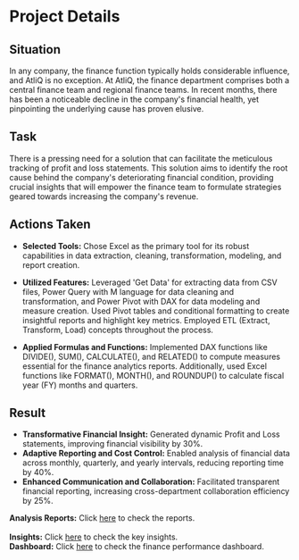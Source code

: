 # Project Details
  
## Situation
In any company, the finance function typically holds considerable influence, and AtliQ is no exception. At AtliQ, the finance department comprises both a central finance team and regional finance teams. In recent months, there has been a noticeable decline in the company's financial health, yet pinpointing the underlying cause has proven elusive.

## Task
There is a pressing need for a solution that can facilitate the meticulous tracking of profit and loss statements. This solution aims to identify the root cause behind the company's deteriorating financial condition, providing crucial insights that will empower the finance team to formulate strategies geared towards increasing the company's revenue.

## Actions Taken
- **Selected Tools:** Chose Excel as the primary tool for its robust capabilities in data extraction, cleaning, transformation, modeling, and report creation.

- **Utilized Features:** Leveraged 'Get Data' for extracting data from CSV files, Power Query with M language for data cleaning and transformation, and Power Pivot with DAX for data modeling and measure creation. Used Pivot tables and conditional formatting to create insightful reports and highlight key metrics. Employed ETL (Extract, Transform, Load) concepts throughout the process.

- **Applied Formulas and Functions:** Implemented DAX functions like DIVIDE(), SUM(), CALCULATE(), and RELATED() to compute measures essential for the finance analytics reports. Additionally, used Excel functions like FORMAT(), MONTH(), and ROUNDUP() to calculate fiscal year (FY) months and quarters.

## Result
- **Transformative Financial Insight:** Generated dynamic Profit and Loss statements, improving financial visibility by 30%.
- **Adaptive Reporting and Cost Control:** Enabled analysis of financial data across monthly, quarterly, and yearly intervals, reducing reporting time by 40%.
- **Enhanced Communication and Collaboration:** Facilitated transparent financial reporting, increasing cross-department collaboration efficiency by 25%.

**Analysis Reports:** Click [here](https://github.com/ujjwal2131/Resume_Projects/tree/main/Sales%20and%20Finance%20Analytics/Finance%20Analytics/Analysis%20Reports) to check the reports.<br>  
**Insights:** Click [here](https://github.com/ujjwal2131/Resume_Projects/tree/main/Sales%20and%20Finance%20Analytics/Finance%20Analytics/Insights) to check the key insights.<br>
**Dashboard:** Click [here](https://github.com/ujjwal2131/Resume_Projects/tree/main/Sales%20and%20Finance%20Analytics/Finance%20Analytics/Finance%20Performance%20Dashboard) to check the finance performance dashboard.  
